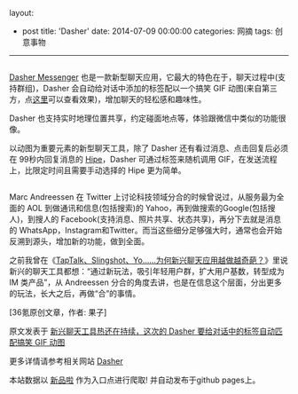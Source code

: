 layout: 
  - post 
title: 'Dasher' 
date: 2014-07-09 00:00:00 
categories: 网摘 
tags: 创意事物 
---

<p><img src="http://a.36krcnd.com/photo/2014/31ecd5a917af12a3a86a3920bea21174.png" alt=""/></p>

<p><a target="_blank" data-no-turbolink="true" href="https://itunes.apple.com/gb/app/dasher-messenger/id878734406?mt=8">Dasher Messenger</a> 也是一款新型聊天应用，它最大的特色在于，聊天过程中(支持群组)，Dasher 会自动给对话中添加的标签配以一个搞笑 GIF 动图(来自第三方，点<a target="_blank" data-no-turbolink="true" href="https://dasher.im/splash">这里</a>可以查看效果)，增加聊天的轻松感和趣味性。</p>

<p>Dasher 也支持实时地理位置共享，约定碰面地点等，体验跟微信中类似的功能很像。</p>

<p>以动图为重要元素的新型聊天工具，除了 Dasher 还有看过消息、点击回复后必须在 99秒内回复消息的 <a target="_blank" data-no-turbolink="true" href="http://www.36kr.com/p/213383.html">Hipe</a>，Dasher 可通过标签来随机调用 GIF，在发送流程上，比限定时间且需要手动选择的 Hipe 更为简单。</p>

<p><img src="http://a.36krcnd.com/photo/2014/f11558d9f12d0ae0ce7542fa5f2d3b39.png" alt=""/></p>

<p>Marc Andreessen 在 Twitter 上讨论科技领域分合的时候曾说过，从服务最为全面的 AOL 到做通讯和信息(包括搜索)的 Yahoo，再到做搜索的Google(包括搜人)，到搜人的 Facebook(支持消息、照片共享、状态共享)，再分下去就是消息的 WhatsApp，Instagram和Twitter。而当这些细分足够强大时，通常也会开始反溯到源头，增加新的功能，做到全面。</p>

<p>之前我曾在《<a target="_blank" data-no-turbolink="true" href="http://www.36kr.com/p/213083.html">TapTalk、Slingshot、Yo......为何新兴聊天应用越做越奇葩？</a>》里说新兴的聊天工具都想：“通过新玩法，吸引年轻用户群，扩大用户基数，转型成为 IM 类产品”，从 Andreessen 分合的角度去讲，也是在信息这个层面，分出更多的玩法，长大之后，再做“合”的事情。</p>
					<p>[<span>36氪</span>原创文章，作者: 果子]</p>
					<p></p>  



原文发表于 [新兴聊天工具热还在持续，这次的 Dasher 要给对话中的标签自动匹配搞笑 GIF 动图](http://www.36kr.com/p/213560.html)  

更多详情请参考相关网站 [Dasher](https://itunes.apple.com/gb/app/dasher-messenger/id878734406?mt=8)  

本站数据以 [新品啦](http://xinpinla.com/) 作为入口点进行爬取! 并自动发布于github pages上。  
